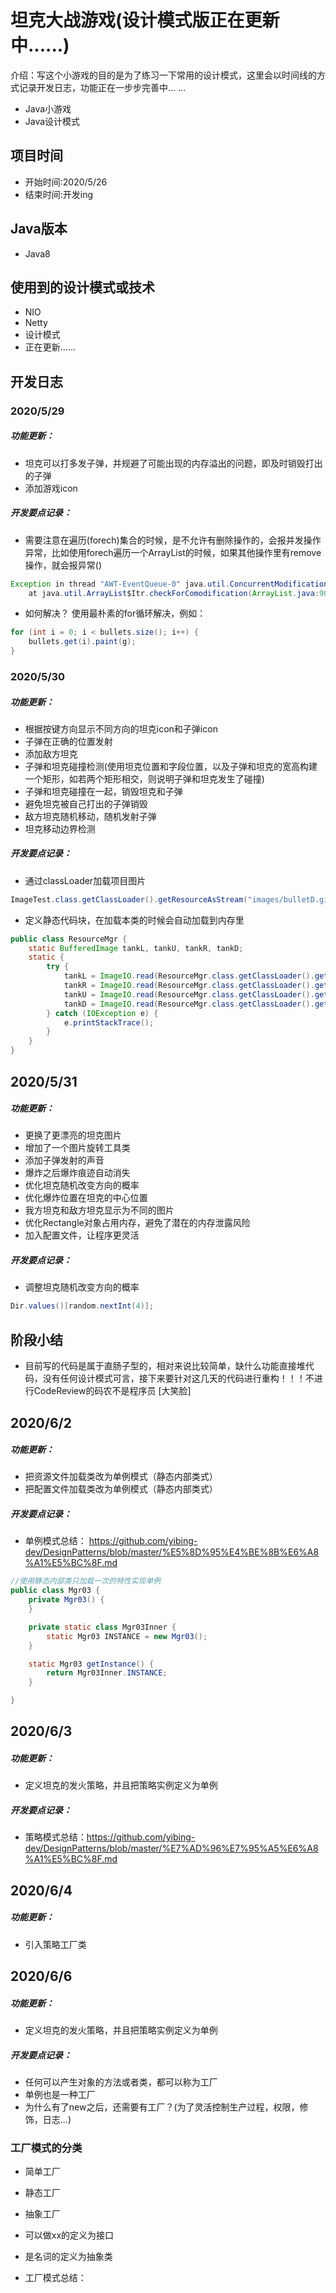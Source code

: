 # 坦克大战游戏(设计模式版正在更新中......)
介绍：写这个小游戏的目的是为了练习一下常用的设计模式，这里会以时间线的方式记录开发日志，功能正在一步步完善中... ...
* Java小游戏
* Java设计模式

## 项目时间
* 开始时间:2020/5/26
* 结束时间:开发ing 

## Java版本
* Java8

## 使用到的设计模式或技术
* NIO
* Netty
* 设计模式 
* 正在更新......

## 开发日志

### 2020/5/29
 
##### 功能更新：
* 坦克可以打多发子弹，并规避了可能出现的内存溢出的问题，即及时销毁打出的子弹
* 添加游戏icon

##### 开发要点记录：
* 需要注意在遍历(forech)集合的时候，是不允许有删除操作的，会报并发操作异常，比如使用forech遍历一个ArrayList的时候，如果其他操作里有remove操作，就会报异常()

``` java
Exception in thread "AWT-EventQueue-0" java.util.ConcurrentModificationException
    at java.util.ArrayList$Itr.checkForComodification(ArrayList.java:901)
```
* 如何解决？
使用最朴素的for循环解决，例如：

``` java
for (int i = 0; i < bullets.size(); i++) {
    bullets.get(i).paint(g);
}
```
### 2020/5/30

##### 功能更新：
* 根据按键方向显示不同方向的坦克icon和子弹icon
* 子弹在正确的位置发射
* 添加敌方坦克
* 子弹和坦克碰撞检测(使用坦克位置和字段位置，以及子弹和坦克的宽高构建一个矩形，如若两个矩形相交，则说明子弹和坦克发生了碰撞)
* 子弹和坦克碰撞在一起，销毁坦克和子弹
* 避免坦克被自己打出的子弹销毁
* 敌方坦克随机移动，随机发射子弹
* 坦克移动边界检测

##### 开发要点记录：
*  通过classLoader加载项目图片

``` java
ImageTest.class.getClassLoader().getResourceAsStream("images/bulletD.gif")
```
*  定义静态代码块，在加载本类的时候会自动加载到内存里

``` java
public class ResourceMgr {
    static BufferedImage tankL, tankU, tankR, tankD;
    static {
        try {
            tankL = ImageIO.read(ResourceMgr.class.getClassLoader().getResourceAsStream("images/tankL.gif"));
            tankR = ImageIO.read(ResourceMgr.class.getClassLoader().getResourceAsStream("images/tankR.gif"));
            tankU = ImageIO.read(ResourceMgr.class.getClassLoader().getResourceAsStream("images/tankU.gif"));
            tankD = ImageIO.read(ResourceMgr.class.getClassLoader().getResourceAsStream("images/tankD.gif"));
        } catch (IOException e) {
            e.printStackTrace();
        }
    }
}
```

## 2020/5/31

##### 功能更新：
* 更换了更漂亮的坦克图片
* 增加了一个图片旋转工具类
* 添加子弹发射的声音
* 爆炸之后爆炸痕迹自动消失
* 优化坦克随机改变方向的概率
* 优化爆炸位置在坦克的中心位置
* 我方坦克和敌方坦克显示为不同的图片
* 优化Rectangle对象占用内存，避免了潜在的内存泄露风险
* 加入配置文件，让程序更灵活

##### 开发要点记录：

* 调整坦克随机改变方向的概率

``` java
Dir.values()[random.nextInt(4)];
```

## 阶段小结

* 目前写的代码是属于直肠子型的，相对来说比较简单，缺什么功能直接堆代码，没有任何设计模式可言，接下来要针对这几天的代码进行重构！！！不进行CodeReview的码农不是程序员 [大笑脸]

## 2020/6/2

##### 功能更新：
* 把资源文件加载类改为单例模式（静态内部类式）
* 把配置文件加载类改为单例模式（静态内部类式）

##### 开发要点记录：
* 单例模式总结： https://github.com/yibing-dev/DesignPatterns/blob/master/%E5%8D%95%E4%BE%8B%E6%A8%A1%E5%BC%8F.md

``` java
//使用静态内部类只加载一次的特性实现单例
public class Mgr03 {
    private Mgr03() {
    }

    private static class Mgr03Inner {
        static Mgr03 INSTANCE = new Mgr03();
    }

    static Mgr03 getInstance() {
        return Mgr03Inner.INSTANCE;
    }

}
```

## 2020/6/3

##### 功能更新：
* 定义坦克的发火策略，并且把策略实例定义为单例

##### 开发要点记录：

* 策略模式总结：https://github.com/yibing-dev/DesignPatterns/blob/master/%E7%AD%96%E7%95%A5%E6%A8%A1%E5%BC%8F.md 

## 2020/6/4

##### 功能更新：
* 引入策略工厂类

## 2020/6/6

##### 功能更新：
* 定义坦克的发火策略，并且把策略实例定义为单例

##### 开发要点记录：

* 任何可以产生对象的方法或者类，都可以称为工厂
* 单例也是一种工厂
* 为什么有了new之后，还需要有工厂？(为了灵活控制生产过程，权限，修饰，日志...)
    

### 工厂模式的分类

* 简单工厂
* 静态工厂
* 抽象工厂

* 可以做xx的定义为接口
* 是名词的定义为抽象类 


* 工厂模式总结：



